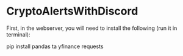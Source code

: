 # CryptoAlertsWithDiscord

First, in the webserver, you will need to install the following (run it in terminal):

pip install pandas ta yfinance requests

